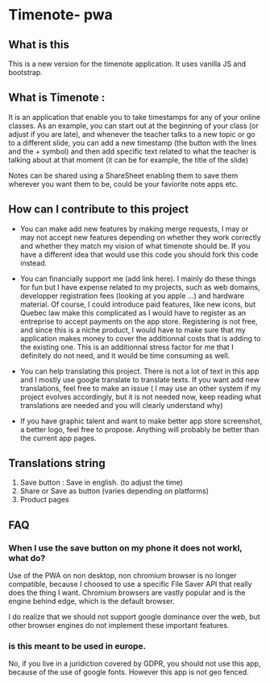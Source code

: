 # Timenote- pwa

## What is this

This is a new version for the timenote application. It uses vanilla JS and bootstrap.

## What is Timenote : 

It is an application that enable you to take timestamps for any of your online classes. As an example, you can start out at the beginning of your class 
(or adjust if you are late), and whenever the teacher talks to a new topic or go to a different slide, you can add a new timestamp (the button with the
lines and the + symbol) and then add specific text related to what the teacher is talking about at that moment (it can be for example, the 
title of the slide)

Notes can be shared using a ShareSheet enabling them to save them wherever you want them to be, could be your faviorite note apps etc. 

## How can I contribute to this project 

- You can make add new features by making merge requests, I may or may not accept new features depending on whether they work correctly and whether they
match my vision of what timenote should be. If you have a different idea that would use this code you should fork this code instead. 

- You can financially support me (add link here). I mainly do these things for fun but I have expense related to my projects, such as web domains, 
developper registration fees (looking at you apple ...) and hardware material. Of course, I could introduce paid features, like new icons, but Quebec law
make this complicated as I would have to register as an entreprise to accept payments on the app store. Registering is not free, and since this is a niche product, 
I would have to make sure that my application makes money to cover the additionnal costs that is adding to the existing one. This is an additionnal stress
factor for me that I definitely do not need, and it would be time consuming as well. 

- You can help translating this project. There is not a lot of text in this app and I mostly use google translate to translate texts. If you want
 add new translations, feel free to make an issue ( I may use an other system if my project evolves accordingly, but it is not needed now, 
 keep reading what translations are needed and you will clearly understand why)
 
- If you have graphic talent and want to make better app store screenshot, a better logo, feel free to propose. Anything will probably be better than the current app pages.
 
 
 ## Translations string
 
 1. Save button : Save in english. (to adjust the time)
 2. Share or Save as button (varies depending on platforms) 
3. Product pages

## FAQ 

### When I use the save button on my phone it does not workl, what do?

Use of the PWA on non desktop, non chromium browser is no longer compatible, because I choosed to use a specific File Saver API that really does the thing I want. Chromium browsers are vastly popular and is the engine behind edge, which is the default browser. 

I do realize that we should not support google dominance over the web, but other browser engines do not implement these important features. 

### is this meant to be used in europe. 

No, if you live in a juridiction covered by GDPR,  you should not use this app, because of the use of google fonts. However this app is not geo fenced. 


